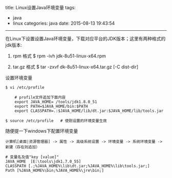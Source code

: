 title: Linux设置Java环境变量
tags:
  - java
  - linux
categories: java
date: 2015-08-13 19:43:54
---
在Linux下设置设置Java环境变量，下载对应平台的JDK版本；这里有两种格式的jdk版本:

1. rpm 格式
	$ rpm -ivh jdk-8u51-linux-x64.rpm

2. tar.gz 格式
	$ tar -zxvf dk-8u51-linux-x64.tar.gz [-C dist-dir]

设置环境变量

	$ vi /etc/profile

		# profile文件追加下面内容
		export JAVA_HOME= /tools/jdk1.8.0_51
		export PATH=$JAVA_HOME/bin:$PATH
		export CLASSPATH=.:$JAVA_HOME/lib/dt.jar:$JAVA_HOME/lib/tools.jar

	$ source /etc/profile	# 使刚设置的环境变量生效 

随便提一下windows下配置环境变量

	计算机[桌面|资源管理器] -> 属性 -> 高级系统设置 -> 环境变量 -> 系统环境变量 -> 新建（存在则追加）

	# 变量名及值"key [value]"
	JAVA_HOME  [E:\tools\jdk1.7.0_55]
	CLASSPATH [.;%JAVA_HOME%\lib\dt.jar;%JAVA_HOME%\lib\tools.jar;]
	Path [%JAVA_HOME%\bin;%JAVA_HOME%\jre\bin;]